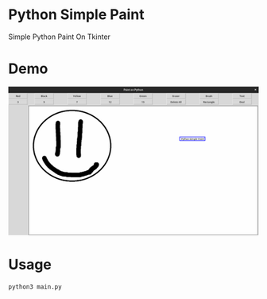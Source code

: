 # Python Simple Paint
Simple Python Paint On Tkinter

# Demo
![Demo](https://github.com/pheratom/PythonSimplePaint/blob/main/demo.gif?raw=true)

# Usage
```
python3 main.py
```
